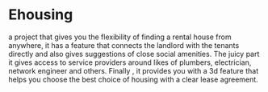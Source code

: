 # Ehousing
a project that gives you the flexibility of finding a rental house from anywhere, it has a feature that connects the landlord with the tenants directly and also gives suggestions of close social amenities. The juicy part it gives access to service providers around likes of plumbers, electrician, network engineer and others. Finally , it provides you with a 3d feature that helps you choose the best choice of housing with a clear lease agreement.
